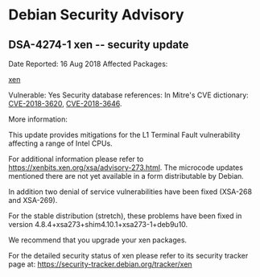 
Debian Security Advisory
========================


DSA-4274-1 xen -- security update
---------------------------------



Date Reported:
16 Aug 2018
Affected Packages:

[xen](https://packages.debian.org/src:xen)

Vulnerable:
Yes
Security database references:
In Mitre's CVE dictionary: [CVE-2018-3620](https://security-tracker.debian.org/tracker/CVE-2018-3620), [CVE-2018-3646](https://security-tracker.debian.org/tracker/CVE-2018-3646).  

More information:

This update provides mitigations for the L1 Terminal Fault
vulnerability affecting a range of Intel CPUs.


For additional information please refer to
<https://xenbits.xen.org/xsa/advisory-273.html>. The microcode updates
mentioned there are not yet available in a form distributable by Debian.


In addition two denial of service vulnerabilities have been fixed
(XSA-268 and XSA-269).


For the stable distribution (stretch), these problems have been fixed in
version 4.8.4+xsa273+shim4.10.1+xsa273-1+deb9u10.


We recommend that you upgrade your xen packages.


For the detailed security status of xen please refer to
its security tracker page at:
<https://security-tracker.debian.org/tracker/xen>





